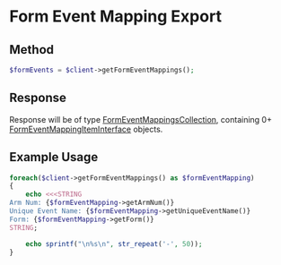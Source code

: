 # Form Event Mapping Export

## Method
```php
$formEvents = $client->getFormEventMappings();
```

## Response

Response will be of type
[FormEventMappingsCollection](../src/FormEventMapping/FormEventMappingsCollection.php), containing
0+ [FormEventMappingItemInterface](../src/FormEventMapping/FormEventMappingItemInterface.php) objects.

## Example Usage

```php
foreach($client->getFormEventMappings() as $formEventMapping)
{
    echo <<<STRING
Arm Num: {$formEventMapping->getArmNum()}
Unique Event Name: {$formEventMapping->getUniqueEventName()}
Form: {$formEventMapping->getForm()}
STRING;

    echo sprintf("\n%s\n", str_repeat('-', 50));
}
```